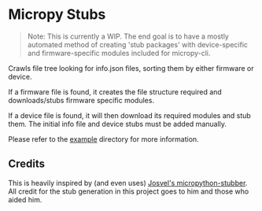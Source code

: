 # Micropy Stubs

>Note: This is currently a WIP. The end goal is to have a mostly automated
method of creating 'stub packages' with device-specific and firmware-specific
modules included for micropy-cli.

Crawls file tree looking for info.json files,
sorting them by either firmware or device.

If a firmware file is found, it creates the file structure required and downloads/stubs firmware specific modules.

If a device file is found, it will then download its required modules
and stub them. The initial info file and device stubs must be added manually.

Please refer to the [example](./example) directory for more information.


## Credits

This is heavily inspired by (and even uses) [Josvel's micropython-stubber]([https://link](https://github.com/Josverl/micropython-stubber)). All credit for the stub generation in this project goes to him and those who aided him.
